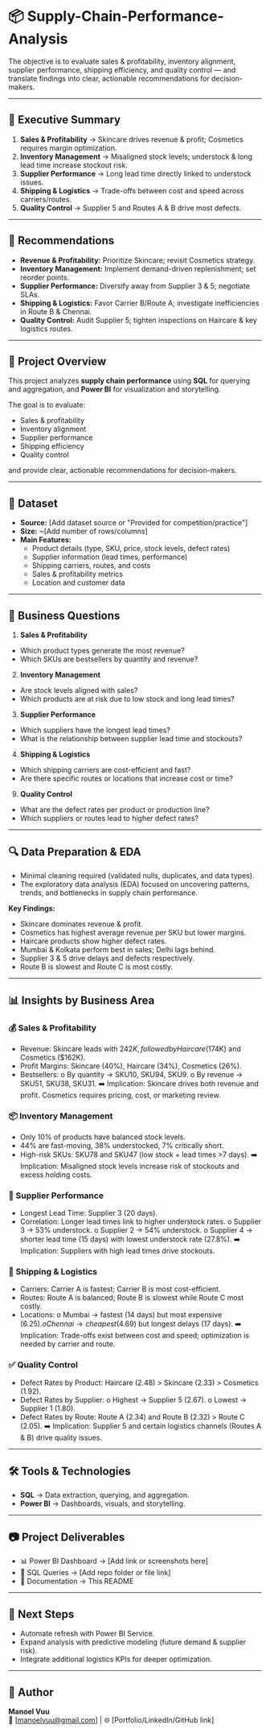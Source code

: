 # 📦 Supply-Chain-Performance-Analysis
The objective is to evaluate sales &amp; profitability, inventory alignment, supplier performance, shipping efficiency, and quality control — and translate findings into clear, actionable recommendations for decision-makers.

---

## 📌 Executive Summary

1. **Sales & Profitability** → Skincare drives revenue & profit; Cosmetics requires margin optimization.  
2. **Inventory Management** → Misaligned stock levels; understock & long lead time increase stockout risk.  
3. **Supplier Performance** → Long lead time directly linked to understock issues.  
4. **Shipping & Logistics** → Trade-offs between cost and speed across carriers/routes.  
5. **Quality Control** → Supplier 5 and Routes A & B drive most defects.  

---

## 🚀 Recommendations

- **Revenue & Profitability:** Prioritize Skincare; revisit Cosmetics strategy.  
- **Inventory Management:** Implement demand-driven replenishment; set reorder points.  
- **Supplier Performance:** Diversify away from Supplier 3 & 5; negotiate SLAs.  
- **Shipping & Logistics:** Favor Carrier B/Route A; investigate inefficiencies in Route B & Chennai.  
- **Quality Control:** Audit Supplier 5; tighten inspections on Haircare & key logistics routes.  

---

## 📌 Project Overview
This project analyzes **supply chain performance** using **SQL** for querying and aggregation, and **Power BI** for visualization and storytelling.  

The goal is to evaluate:
- Sales & profitability  
- Inventory alignment  
- Supplier performance  
- Shipping efficiency  
- Quality control  

and provide clear, actionable recommendations for decision-makers.  

---

## 📂 Dataset
- **Source:** [Add dataset source or "Provided for competition/practice"]  
- **Size:** ~[Add number of rows/columns]  
- **Main Features:**  
  - Product details (type, SKU, price, stock levels, defect rates)  
  - Supplier information (lead times, performance)  
  - Shipping carriers, routes, and costs  
  - Sales & profitability metrics  
  - Location and customer data  

---

## 🎯 Business Questions

1. **Sales & Profitability**
- Which product types generate the most revenue?
- Which SKUs are bestsellers by quantity and revenue?
  
2. **Inventory Management**
- Are stock levels aligned with sales?
- Which products are at risk due to low stock and long lead times?

3. **Supplier Performance**
- Which suppliers have the longest lead times?
- What is the relationship between supplier lead time and stockouts?
  
4. **Shipping & Logistics**
- Which shipping carriers are cost-efficient and fast?
- Are there specific routes or locations that increase cost or time?
  
9. **Quality Control**
- What are the defect rates per product or production line?
- Which suppliers or routes lead to higher defect rates?

---

## 🔍 Data Preparation & EDA

- Minimal cleaning required (validated nulls, duplicates, and data types).  
- The exploratory data analysis (EDA) focused on uncovering patterns, trends, and bottlenecks in supply chain performance.  

**Key Findings:**

- Skincare dominates revenue & profit.  
- Cosmetics has highest average revenue per SKU but lower margins.  
- Haircare products show higher defect rates.  
- Mumbai & Kolkata perform best in sales; Delhi lags behind.  
- Supplier 3 & 5 drive delays and defects respectively.
- Route B is slowest and Route C is most costly.  

---

## 📊 Insights by Business Area

### 💰 Sales & Profitability
- Revenue: Skincare leads with $242K, followed by Haircare ($174K) and Cosmetics ($162K).
- Profit Margins: Skincare (40%), Haircare (34%), Cosmetics (26%).
- Bestsellers:
o	By quantity → SKU10, SKU94, SKU9.
o	By revenue → SKU51, SKU38, SKU31.
➡️ Implication: Skincare drives both revenue and profit. Cosmetics requires pricing, cost, or marketing review.
  

### 📦 Inventory Management
- Only 10% of products have balanced stock levels.
- 44% are fast-moving, 38% understocked, 7% critically short.
- High-risk SKUs: SKU78 and SKU47 (low stock + lead times >7 days).
➡️ Implication: Misaligned stock levels increase risk of stockouts and excess holding costs.


### 🤝 Supplier Performance
- Longest Lead Time: Supplier 3 (20 days).
- Correlation: Longer lead times link to higher understock rates.
o	Supplier 3 → 53% understock.
o	Supplier 2 → 54% understock.
o	Supplier 4 → shorter lead time (15 days) with lowest understock rate (27.8%).
➡️ Implication: Suppliers with high lead times drive stockouts.

### 🚚 Shipping & Logistics
- Carriers: Carrier A is fastest; Carrier B is most cost-efficient.
- Routes: Route A is balanced; Route B is slowest while Route C most costly.
- Locations:
o	Mumbai → fastest (14 days) but most expensive ($6.25).
o	Chennai → cheapest ($4.69) but longest delays (17 days).
➡️ Implication: Trade-offs exist between cost and speed; optimization is needed by carrier and route.
 

### ✅ Quality Control
- Defect Rates by Product: Haircare (2.48) > Skincare (2.33) > Cosmetics (1.92).
- Defect Rates by Supplier:
o	Highest → Supplier 5 (2.67).
o	Lowest → Supplier 1 (1.80).
- Defect Rates by Route: Route A (2.34) and Route B (2.32) > Route C (2.05).
➡️ Implication: Supplier 5 and certain logistics channels (Routes A & B) drive quality issues.
 
---

## 🛠 Tools & Technologies
- **SQL** → Data extraction, querying, and aggregation.  
- **Power BI** → Dashboards, visuals, and storytelling.  

---

## 📷 Project Deliverables
- 📊 Power BI Dashboard → [Add link or screenshots here]  
- 📜 SQL Queries → [Add repo folder or file link]  
- 📑 Documentation → This README  

---

## 📌 Next Steps
- Automate refresh with Power BI Service.  
- Expand analysis with predictive modeling (future demand & supplier risk).  
- Integrate additional logistics KPIs for deeper optimization.  

---

## 👤 Author
**Manoel Vuu**  
📧 [manoelvuu@gmail.com] | 🌐 [Portfolio/LinkedIn/GitHub link]  

